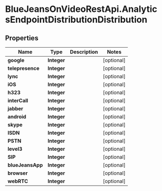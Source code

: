 # BlueJeansOnVideoRestApi.AnalyticsEndpointDistributionDistribution

## Properties
Name | Type | Description | Notes
------------ | ------------- | ------------- | -------------
**google** | **Integer** |  | [optional] 
**telepresence** | **Integer** |  | [optional] 
**lync** | **Integer** |  | [optional] 
**iOS** | **Integer** |  | [optional] 
**h323** | **Integer** |  | [optional] 
**interCall** | **Integer** |  | [optional] 
**jabber** | **Integer** |  | [optional] 
**android** | **Integer** |  | [optional] 
**skype** | **Integer** |  | [optional] 
**ISDN** | **Integer** |  | [optional] 
**PSTN** | **Integer** |  | [optional] 
**level3** | **Integer** |  | [optional] 
**SIP** | **Integer** |  | [optional] 
**blueJeansApp** | **Integer** |  | [optional] 
**browser** | **Integer** |  | [optional] 
**webRTC** | **Integer** |  | [optional] 


